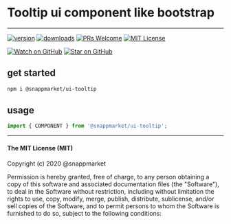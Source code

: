 # Tooltip ui component like bootstrap
----

[![version](https://img.shields.io/npm/v/@snappmarket/ui-toggle.svg?style=flat-square)](https://www.npmjs.com/package/@snappmarket/ui-toggle)
[![downloads](https://img.shields.io/npm/dm/@snappmarket/ui-toggle.svg?style=flat-square)](http://www.npmtrends.com/@snappmarket/ui-toggle)
[![PRs Welcome](https://img.shields.io/badge/PRs-welcome-brightgreen.svg?style=flat-square)](http://makeapullrequest.com)
[![MIT License](https://img.shields.io/npm/l/@snappmarket/ui-toggle.svg?style=flat-square)](https://github.com/snappmarket/frontend-toolbox/blob/develop/packages/ui/index.mdx)

[![Watch on GitHub](https://img.shields.io/github/watchers/snappmarket/frontend-toolbox.svg?style=social)](https://github.com/snappmarket/frontend-toolbox/watchers)
[![Star on GitHub](https://img.shields.io/github/stars/snappmarket/frontend-toolbox.svg?style=social)](https://github.com/snappmarket/frontend-toolbox/stargazers)

## get started
```bash 
npm i @snappmarket/ui-tooltip
```


## usage
```javascript
import { COMPONENT } from '@snappmarket/ui-tooltip';
```


---
#### The MIT License (MIT)

Copyright (c) 2020 @snappmarket

Permission is hereby granted, free of charge, to any person obtaining a copy
of this software and associated documentation files (the "Software"), to deal
in the Software without restriction, including without limitation the rights
to use, copy, modify, merge, publish, distribute, sublicense, and/or sell
copies of the Software, and to permit persons to whom the Software is
furnished to do so, subject to the following conditions:
